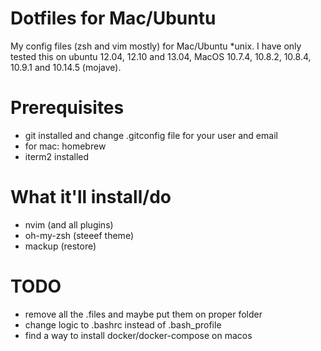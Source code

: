 # Dotfiles for Mac/Ubuntu

My config files (zsh and vim mostly) for Mac/Ubuntu *unix. I have only tested this on ubuntu 12.04, 12.10 and 13.04, MacOS 10.7.4, 10.8.2, 10.8.4, 10.9.1 and 10.14.5 (mojave).

# Prerequisites
  * git installed and change .gitconfig file for your user and email
  * for mac: homebrew
  * iterm2 installed

# What it'll install/do
  * nvim (and all plugins)
  * oh-my-zsh (steeef theme)
  * mackup (restore)

# TODO
 * remove all the .files and maybe put them on proper folder
 * change logic to .bashrc instead of .bash_profile
 * find a way to install docker/docker-compose on macos

